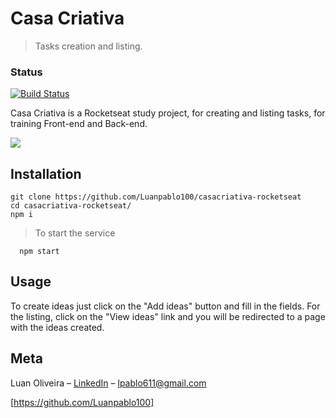 # Casa Criativa
> Tasks creation and listing.

### Status

[![Build Status](https://travis-ci.com/Luanpablo100/casacriativa-rocketseat.svg?branch=master)](https://travis-ci.com/Luanpablo100/casacriativa-rocketseat)

Casa Criativa is a Rocketseat study project, for creating and listing tasks, for training Front-end and Back-end.

![](https://cnt-05.content-na.drive.amazonaws.com/cdproxy/templink/lZDNpLkOBNwk1zm0zBkVisQJBRbmt5JcBukJ8DPGYl8eJxFPc?viewBox=1371%2C673)

## Installation

```
git clone https://github.com/Luanpablo100/casacriativa-rocketseat
cd casacriativa-rocketseat/
npm i
```
> To start the service
```
  npm start
```
## Usage

To create ideas just click on the "Add ideas" button and fill in the fields.
For the listing, click on the "View ideas" link and you will be redirected to a page with the ideas created.

## Meta

Luan Oliveira – [LinkedIn](https://www.linkedin.com/in/luan-oliveira-713159198/) – lpablo611@gmail.com

[https://github.com/Luanpablo100]

